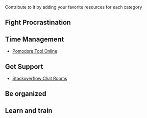 Contribute to it by adding your favorite resources for each category

## Fight Procrastination

## Time Management
* [Pomodore Tool Online][pto]

## Get Support
* [Stackoverflow Chat Rooms][scr]

## Be organized

## Learn and train

[pto]: http://www.marinaratimer.com/
[scr]: http://chat.stackoverflow.com/
